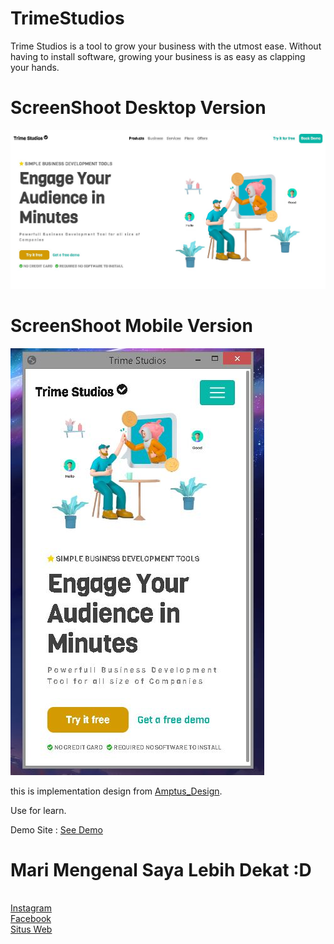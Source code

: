 # TrimeStudios
Trime Studios is a tool to grow your business with the utmost ease. Without having to install software, growing your business is as easy as clapping your hands.

# ScreenShoot Desktop Version
 <img src="https://raw.githubusercontent.com/wafarifki/TrimeStudios/main/assets/image/Desktop.JPG">
 
# ScreenShoot Mobile Version
 <img src="https://raw.githubusercontent.com/wafarifki/TrimeStudios/main/assets/image/Mobile.JPG">

this is implementation design from <a href="https://www.uplabs.com/amptus_design" target="_blank">Amptus_Design</a>.

Use for learn.

Demo Site : <a href="https://wafarifki.github.io/TrimeStudios/">See Demo</a>

# Mari Mengenal Saya Lebih Dekat :D
<br><a href="https://instagram.com/wafarifki_" target="_blank">Instagram</a>
<br><a href="https://facebook.com/bekasiHACKERlive" target="_blank">Facebook</a>
<br><a href="https://wafarifki.tk" target="_blank">Situs Web</a>
